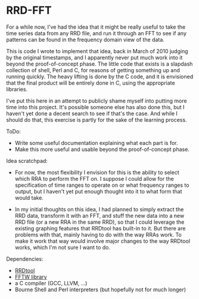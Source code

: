 RRD-FFT
=======

For a while now, I've had the idea that it might be really useful to take the
time series data from any RRD file, and run it through an FFT to see if any
patterns can be found in the frequency domain view of the data.

This is code I wrote to implement that idea, back in March of 2010 judging by
the original timestamps, and I apparently never put much work into it beyond
the proof-of-concept phase.  The little code that exists is a slapdash
collection of shell, Perl and C, for reasons of getting something up and
running quickly.  The heavy lifting is done by the C code, and it is envisioned
that the final product will be entirely done in C, using the appropriate
libraries.

I've put this here in an attempt to publicly shame myself into putting more
time into this project.  It's possible someone else has also done this, but I
haven't yet done a decent search to see if that's the case.  And while I should
do that, this exercise is partly for the sake of the learning process.

ToDo:
 - Write some useful documentation explaining what each part is for.
 - Make this more useful and usable beyond the proof-of-concept phase.

Idea scratchpad:

 - For now, the most flexibility I envision for this is the ability to select
which RRA to perform the FFT on.  I suppose I could allow for the specification
of time ranges to operate on or what frequency ranges to output, but I haven't
yet put enough thought into it to what form that would take.

 - In my initial thoughts on this idea, I had planned to simply extract the RRD
data, transform it with an FFT, and stuff the new data into a new RRD file (or
a new RRA in the same RRD), so that I could leverage the existing graphing
features that RRDtool has built-in to it.  But there are problems with that,
mainly having to do with the way RRAs work.  To make it work that way would
involve major changes to the way RRDtool works, which I'm not sure I want to
do.

Dependencies:

 - [RRDtool](http://www.rrdtool.org)
 - [FFTW library](http://www.fftw.org)
 - a C compiler (GCC, LLVM, ...)
 - Bourne Shell and Perl interpreters (but hopefully not for much longer)
